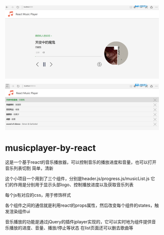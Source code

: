 ![项目截图](https://github.com/lvyidan/musicplayer-by-react/raw/gh-pages/photo/show.png)

![项目截图](https://github.com/lvyidan/musicplayer-by-react/raw/gh-pages/photo/list.png)
# musicplayer-by-react
这是一个基于react的音乐播放器，可以控制音乐的播放进度和音量，也可以打开音乐列表切割
简单，清新

这个小项目一个用到了三个组件，分别是header.js/progress.js/musicList.js
它们的作用是分别用于显示头部logo、控制播放进度以及获取音乐列表

每个js有对应的css，用于修饰样式

各个组件之间的通信就是利用react的props属性，然后改变每个组件的states，触发渲染组件ui

音乐播放的功能是通过jQuery的插件jplayer实现的，它可以实时地为组件提供音乐播放的进度、音量、播放/停止等状态
在list页面还可以删去歌曲等


